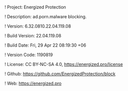 ! Project: Energized Protection

! Description: ad.porn.malware blocking.

! Version: 6.32.0810.22.04.119.08

! Build Version: 22.04.119.08

! Build Date: Fri, 29 Apr 22 08:19:30 +06

! Version Code: 1190819

! License: CC BY-NC-SA 4.0, https://energized.pro/license

! Github: https://github.com/EnergizedProtection/block

! Web: https://energized.pro
